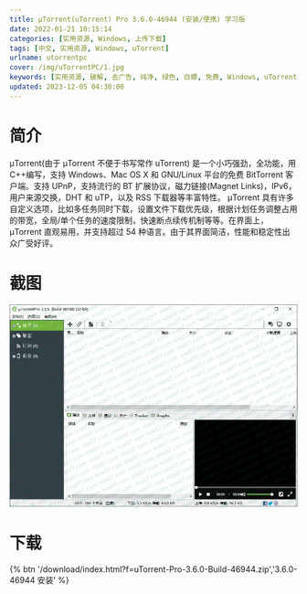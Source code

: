 ```yaml
---
title: µTorrent(uTorrent) Pro 3.6.0-46944 (安装/便携) 学习版
date: 2022-01-21 10:15:14
categories: [实用资源, Windows, 上传下载]
tags: [中文, 实用资源, Windows, uTorrent]
urlname: utorrentpc
cover: /img/uTorrentPC/1.jpg
keywords: [实用资源, 破解, 去广告, 纯净, 绿色, 白嫖, 免费, Windows, uTorrent]
updated: 2023-12-05 04:30:00
---
```


# 简介

μTorrent(由于 μTorrent 不便于书写常作 uTorrent) 是一个小巧强劲，全功能，用 C++编写，支持 Windows、Mac OS X 和 GNU/Linux 平台的免费 BitTorrent 客户端。支持 UPnP，支持流行的 BT 扩展协议，磁力链接(Magnet Links)，IPv6，用户来源交换，DHT 和 uTP，以及 RSS 下载器等丰富特性。
μTorrent 具有许多自定义选项，比如多任务同时下载，设置文件下载优先级，根据计划任务调整占用的带宽，全局/单个任务的速度限制，快速断点续传机制等等。在界面上，μTorrent 直观易用，并支持超过 54 种语言。由于其界面简洁，性能和稳定性出众广受好评。

# 截图

![](/img/uTorrentPC/2.jpg)

# 下载

{% btn '/download/index.html?f=uTorrent-Pro-3.6.0-Build-46944.zip','3.6.0-46944 安装' %}
